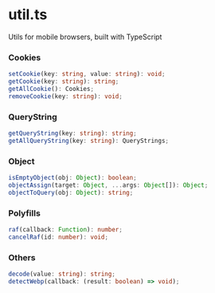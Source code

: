 # util.ts
Utils for mobile browsers, built with TypeScript

### Cookies
``` typescript
setCookie(key: string, value: string): void;
getCookie(key: string): string;
getAllCookie(): Cookies;
removeCookie(key: string): void;
```

### QueryString
``` typescript
getQueryString(key: string): string;
getAllQueryString(key: string): QueryStrings;
```

### Object
``` typescript
isEmptyObject(obj: Object): boolean;
objectAssign(target: Object, ...args: Object[]): Object;
objectToQuery(obj: Object): string;
```

### Polyfills
``` typescript
raf(callback: Function): number;
cancelRaf(id: number): void;
```

### Others
``` typescript
decode(value: string): string;
detectWebp(callback: (result: boolean) => void);
```
